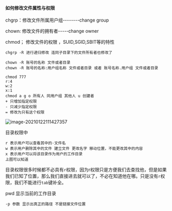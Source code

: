 #### 如何修改文件属性与权限

chgrp：修改文件所属用户组--------change group

chown: 修改文件的拥有者-----change owner

chmod； 修改文件的权限 ，SUID,SGID,SBIT等的特性

```
chgrp -R 进行递归修改 连同子目录下的文件所有者也修改了
```

```
chown -R 账号的名称 文件或者目录
chown -R 账号的名称:用户组名称 文件或者目录 或者 账号名称.用户组 文件或者目录
```

```
chmod 777
r:4
w:2
x:1
chmod a g o 所有人 同用户组 其他人 u 创建者
+ 只增加指定权限
- 只减少指定权限
= 修改为只有这个权限
```

![image-20210122111427357](https://i.loli.net/2021/01/22/GSiZdxcp4ElwamQ.png)

目录权限中

```
r 表示用户可以查看其中的·文件名
w 表示用户删除其中的文件 建立文件 更改名字 移动位置，不能更改其中的内容
x 表示用户可以将该目录作为用户的工作目录
上图可以知道
```

目录权限很多时候都不必具有`r`权限，因为r权限只是方便我们去查找他，但是如果我们已知了位置，那么我们直接进去就可以了，不必在知道他在哪。只是没有`r`权限，我们不能进行`tab`键补全。

pwd 显示当前的工作目录

```
-p 参数 显示出真正的路径 不是链接文件位置
```

